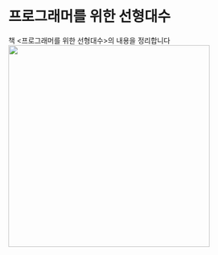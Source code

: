 # 프로그래머를 위한 선형대수 
책 &lt;프로그래머를 위한 선형대수>의 내용을 정리합니다
<br>
<img src="https://image.yes24.com/goods/36979988/XL" width=400>
<br>


